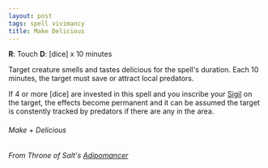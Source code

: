 ```yaml
---
layout: post
tags: spell vivimancy
title: Make Delicious
---
```

**R**: Touch  **D**: [dice] x 10 minutes

Target creature smells and tastes delicious for the spell's duration. Each 10 minutes, the target must save or attract local predators.

If 4 or more [dice] are invested in this spell and you inscribe your [Sigil](/spells/#lexicon) on the target, the effects become permanent and it can be assumed the target is constently tracked by predators if there are any in the area.

###### Make + Delicious
###### From Throne of Salt's [Adipomancer](http://throneofsalt.blogspot.com/2018/02/class-adipomancer.html)
